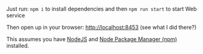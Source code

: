 Just run:
`npm i` to install dependencies
and then
`npm run start` to start Web service

Then open up in your browser: [http://localhost:8453](http://localhost:8453) (see what I did there?)

This assumes you have [NodeJS](https://nodejs.org/en/download) and [Node Package Manager (npm)](https://docs.npmjs.com/downloading-and-installing-node-js-and-npm) installed. 
